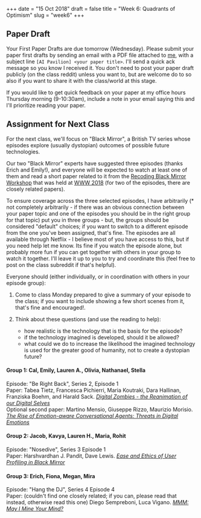 +++
date = "15 Oct 2018"
draft = false
title = "Week 6: Quadrants of Optimism"
slug = "week6"
+++

## Paper Draft

Your First Paper Drafts are due tomorrow (Wednesday). Please submit your paper first drafts by sending an email with a PDF file attached to [me](mailto:evans@virginia.edu), with a subject line `[AI Pavilion] <your paper title>`. I'll send a quick ack message so you know I received it. You don't need to post your paper draft publicly (on the class reddit) unless you want to, but are welcome do to so also if you want
to share it with the class/world at this stage.

If you would like to get quick feedback on your paper at my office hours Thursday morning (9-10:30am), include a note in your email saying this and I'll prioritize reading your paper.

## Assignment for Next Class

For the next class, we'll focus on "Black Mirror", a British TV series
whose episodes explore (usually dystopian) outcomes of possible future
technologies.

Our two "Black Mirror" experts have suggested three episodes (thanks
Erich and Emily!), and everyone will be expected to watch at least one
of them and read a short paper related to it from the [Recoding Black
Mirror
Workshop](https://kmitd.github.io/recoding-black-mirror/rbm-2018.html)
that was held at [WWW 2018](https://www2018.thewebconf.org/) (for two
of the episodes, there are closely related papers).

To ensure coverage across the three selected episodes, I have
arbitrarily (* not completely arbitrarily - if there was an obvious
connection between your paper topic and one of the episodes you should
be in the right group for that topic) put you in three groups - but,
the groups should be considered "default" choices; if you want to
switch to a different episode from the one you've been assigned,
that's fine. The episodes are all available through Netflix - I
believe most of you have access to this, but if you need help let me
know. Its fine if you watch the episode alone, but probably more fun
if you can get together with others in your group to watch it
together. I'll leave it up to you to try and coordinate this (feel
free to post on the class subreddit if that's helpful).

Everyone should (either individually, or in coordination with others in your episode group):

1. Come to class Monday prepared to give a summary of your episode to the class; if you want to include showing a few short scenes from it, that's fine and encouraged!.

2. Think about these questions (and use the reading to help): 
   - how realistic is the technology that is the basis for the episode?
   - if the technology imagined is developed, should it be allowed?
   - what could we do to increase the likelihood the imagined technology is used for the greater good of humanity, not to create a dystopian future?

#### Group 1: Cal, Emily, Lauren A., Olivia, Nathanael, Stella

Episode: "Be Right Back", Series 2, Episode 1  
Paper: Tabea Tietz, Francesca Pichierri, Maria Koutraki, Dara Hallinan, Franziska Boehm, and Harald Sack. [_Digital Zombies - the Reanimation of our Digital Selves_](https://aipavilion.github.io/docs/berightback.pdf)  
Optional second paper: Martino Mensio, Giuseppe Rizzo, Maurizio Morisio. [_The Rise of Emotion-aware Conversational Agents: Threats in Digital Emotions_](https://aipavilion.github.io/docs/berightback2.pdf)

#### Group 2: Jacob, Kavya, Lauren H., Maria, Rohit
Episode: "Nosedive", Series 3 Episode 1  
Paper: Harshvardhan J. Pandit, Dave Lewis. [_Ease and Ethics of User Profiling in Black Mirror_](https://aipavilion.github.io/docs/nosedive.pdf)

#### Group 3: Erich, Fiona, Megan, Mira
Episode: "Hang the DJ", Series 4 Episode 4  
Paper: (couldn't find one closely related; if you can, please read that instead, otherwise read this one) Diego Sempreboni, Luca Vigano. [_MMM: May I Mine Your Mind?_](https://aipavilion.github.io/docs/mmm.pdf)



